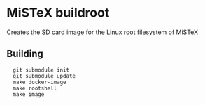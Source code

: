 # MiSTeX buildroot

Creates the SD card image for the Linux root filesystem
of MiSTeX

## Building
```
  git submodule init
  git submodule update
  make docker-image
  make rootshell
  make image
```